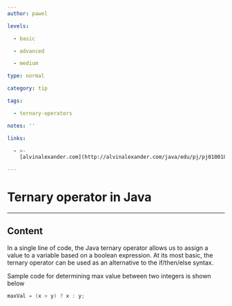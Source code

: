 ```yaml
---
author: pawel

levels:

  - basic

  - advanced

  - medium

type: normal

category: tip

tags:

  - ternary-operators

notes: ''

links:

  - >-
    [alvinalexander.com](http://alvinalexander.com/java/edu/pj/pj010018){website}

---
```

# Ternary operator in Java

---
## Content

In a single line of code, the Java ternary operator allows us to assign a value to a variable based on a boolean expression. At its most basic, the ternary operator can be used as an alternative to the if/then/else syntax.

Sample code for determining max value between two integers is shown below

```java
maxVal = (x > y) ? x : y;
```